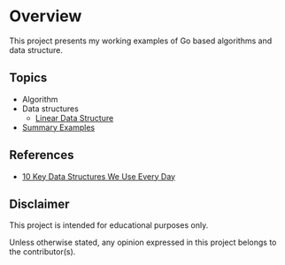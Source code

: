 # Overview

This project presents my working examples of Go based algorithms and data structure.

## Topics

* Algorithm
* Data structures
    * [Linear Data Structure](./docs/linear.md)
* [Summary Examples](./docs/summary.md)

## References

* [10 Key Data Structures We Use Every Day](https://www.youtube.com/watch?v=ouipSd_5ivQ)


## Disclaimer

This project is intended for educational purposes only.

Unless otherwise stated, any opinion expressed in this project belongs to the contributor(s).